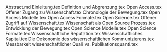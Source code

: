 Abstract.md
Einleitung.tex
Definition und Abgrenzung.tex
Open Access.tex
Offener Zugang zu Wissenschaft.tex
Chronologie der Bewegung.tex
Open Access Modelle.tex
Open Access Formate.tex
Open Science.tex
Offener Zugriff auf Wissenschaft.tex
Wissenschaft als Open Source Prozess.tex
Entwicklung der Bewegung.tex
Open Science Modelle.tex
Open Science Formate.tex
Wissenschaftliche Reputation.tex
Wissenschaftliches Kapital.tex
Die Oekonomie des wissenschaftlichen Kommunizierens.tex
Messbarkeit wissenschaftlicher Quali vs. Publikationsquanti.tex
